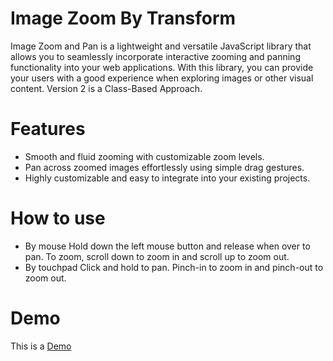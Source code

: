 # Image Zoom By Transform

Image Zoom and Pan is a lightweight and versatile JavaScript library that allows you to seamlessly incorporate interactive zooming and panning functionality into your web applications.
With this library, you can provide your users with a good experience when exploring images or other visual content. Version 2 is a Class-Based Approach.

# Features

* Smooth and fluid zooming with customizable zoom levels.
* Pan across zoomed images effortlessly using simple drag gestures.
* Highly customizable and easy to integrate into your existing projects.

# How to use

* By mouse
  Hold down the left mouse button and release when over to pan. To zoom, scroll down to zoom in and scroll up to zoom out.
* By touchpad
  Click and hold to pan. Pinch-in to zoom in and pinch-out to zoom out.

# Demo

This is a [Demo](http://htmlpreview.github.io/?https://github.com/pmad01/image-zoom-by-transform/blob/main/Version%202/v2.html)
